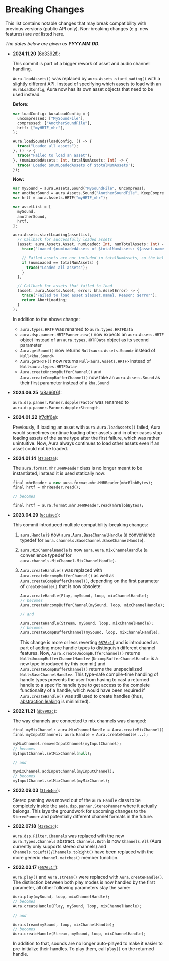 # Breaking Changes

This list contains notable changes that may break compatibility with previous versions (public API only).
Non-breaking changes (e.g. new features) are _not_ listed here.

_The dates below are given as **YYYY.MM.DD**._

- **2024.11.20** ([6e3392f](https://github.com/MoritzBrueckner/aura/commit/6e3392fcff8e7e34945752814cbe1dc33e4b0135)):

  This commit is part of a bigger rework of asset and audio channel handling.

  `Aura.loadAssets()` was replaced by `aura.Assets.startLoading()` with a slightly different API.
  Instead of specifying which assets to load with an `AuraLoadConfig`, Aura now has its own asset objects that need to be used instead.

  **Before:**
  ```haxe
  var loadConfig: AuraLoadConfig = {
    uncompressed: ["MySoundFile"],
    compressed: ["AnotherSoundFile"],
    hrtf: ["myHRTF_mhr"],
  };

  Aura.loadSounds(loadConfig, () -> {
    trace("Loaded all assets");
  }, () -> {
    trace("Failed to load an asset");
  }, (numLoadedAssets: Int, totalNumAssets: Int) -> {
    trace('Loaded $numLoadedAssets of $totalNumAssets');
  });
  ```

  **Now:**
  ```haxe
  var mySound = aura.Assets.Sound("MySoundFile", Uncompress);
  var anotherSound = aura.Assets.Sound("AnotherSoundFile", KeepCompressed);
  var hrtf = aura.Assets.HRTF("myHRTF_mhr");

  var assetList = [
    mySound,
    anotherSound,
    hrtf,
  ];

  aura.Assets.startLoading(assetList,
    // Callback for successfully loaded assets
    (asset: aura.Assets.Asset, numLoaded: Int, numTotalAssets: Int) -> {
      trace('Loaded $numLoadedAssets of $totalNumAssets: ${asset.name}');

      // Failed assets are not included in totalNumAssets, so the below is safe to use in all cases
      if (numLoaded == totalNumAssets) {
        trace("Loaded all assets");
      }
    },

    // Callback for assets that failed to load
    (asset: aura.Assets.Asset, error: kha.AssetError) -> {
      trace('Failed to load asset ${asset.name}. Reason: $error');
      return AbortLoading;
    }
  );
  ```

  In addition to the above change:
  - `aura.types.HRTF` was renamed to `aura.types.HRTFData`
  - `aura.dsp.panner.HRTFPanner.new()` now expects an `aura.Assets.HRTF` object instead of an `aura.types.HRTFData` object as its second parameter
  - `Aura.getSound()` now returns `Null<aura.Assets.Sound>` instead of `Null<kha.Sound>`
  - `Aura.getHRTF()` now returns `Null<aura.Assets.HRTF>` instead of `Null<aura.types.HRTFData>`
  - `Aura.createUncompBufferChannel()` and `Aura.createCompBufferChannel()` now take an `aura.Assets.Sound` as their first parameter instead of a `kha.Sound`

- **2024.06.25** ([a8a66f6](https://github.com/MoritzBrueckner/aura/commit/a8a66f6d86fc812512dca2e7d5ba07ef0d804cd4)):

  `aura.dsp.panner.Panner.dopplerFactor` was renamed to `aura.dsp.panner.Panner.dopplerStrength`.

- **2024.01.22** ([f7dff6e](https://github.com/MoritzBrueckner/aura/commit/f7dff6ea3840ed7c42c8994a735cc534525d0b63)):

  Previously, if loading an asset with `aura.Aura.loadAssets()` failed, Aura would sometimes continue loading other assets and in other cases stop loading assets of the same type after the first failure, which was rather unintuitive.
  Now, Aura always continues to load other assets even if an asset could not be loaded.

- **2024.01.14** ([`47d4426`](https://github.com/MoritzBrueckner/aura/commit/47d4426ffd93a5efb24eb5dc4c2d2a985e1010f5)):

  The `aura.format.mhr.MHRReader` class is no longer meant to be instantiated, instead it is used statically now:

  ```haxe
  final mhrReader = new aura.format.mhr.MHRReader(mhrBlobBytes);
  final hrtf = mhrReader.read();

  // becomes

  final hrtf = aura.format.mhr.MHRReader.read(mhrBlobBytes);
  ```

- **2023.04.29** ([`8c1da0b`](https://github.com/MoritzBrueckner/aura/commit/8c1da0b039c55f56400f6270ca109b58c4a48526)):

  This commit introduced multiple compatibility-breaking changes:

  1. `aura.Handle` is now `aura.Aura.BaseChannelHandle` (a convenience typedef for `aura.channels.BaseChannel.BaseChannelHandle`).

  2. `aura.MixChannelHandle` is now `aura.Aura.MixChannelHandle` (a convenience typedef for `aura.channels.MixChannel.MixChannelHandle`).

  3. `Aura.createHandle()` was replaced with `Aura.createUncompBufferChannel()` as well as `Aura.createCompBufferChannel()`, depending on the first parameter of `createHandle()` that is now obsolete:

     ```haxe
     Aura.createHandle(Play, mySound, loop, mixChannelHandle);
     // becomes
     Aura.createUncompBufferChannel(mySound, loop, mixChannelHandle);

     // and

     Aura.createHandle(Stream, mySound, loop, mixChannelHandle);
     // becomes
     Aura.createCompBufferChannel(mySound, loop, mixChannelHandle);
     ```

     This change is more or less reverting [`0576c1f`](https://github.com/MoritzBrueckner/aura/commit/0576c1f657c5ff11d72f1916ae1b3f81ee0e2be7) and is introduced as part of adding more handle types to distinguish different channel features.
     Now, `Aura.createUncompBufferChannel()` returns `Null<UncompBufferChannelHandle>` (`UncompBufferChannelHandle` is a new type introduced by this commit) and `Aura.createCompBufferChannel()` returns the unspecialized `Null<BaseChannelHandle>`.
     This type-safe compile-time handling of handle types prevents the user from having to cast a returned handle to a specific handle type to get access to the complete functionality of a handle, which would have been required if `Aura.createHandle()` was still used to create handles (thus, [abstraction leaking](https://en.wikipedia.org/wiki/Leaky_abstraction) is minimized).

- **2022.11.21** ([`db8902c`](https://github.com/MoritzBrueckner/aura/commit/db8902c2816cdb7acbe221c97e3f454175df79c5)):

  The way channels are connected to mix channels was changed:

  ```haxe
  final myMixChannel: aura.MixChannelHandle = Aura.createMixChannel();
  final myInputChannnel: aura.Handle = Aura.createHandle(...);

  myMixChannel.removeInputChannel(myInputChannel);
  // becomes
  myInputChannel.setMixChannel(null);

  // and

  myMixChannel.addInputChannel(myInputChannel);
  // becomes
  myInputChannel.setMixChannel(myMixChannel);
  ```

- **2022.09.03** ([`3feb4ee`](https://github.com/MoritzBrueckner/aura/commit/3feb4eec6f5c9e10a7bc305c91c47c2aa1d52e1e)):

  Stereo panning was moved out of the `aura.Handle` class to be completely inside
  the `auda.dsp.panner.StereoPanner` where it actually belongs. This lays the
  groundwork for upcoming changes to the `StereoPanner` and potentially different
  channel formats in the future.

- **2022.07.18** ([`4386c3d`](https://github.com/MoritzBrueckner/aura/commit/4386c3dd6bcfe894016dc0c631c07881cbe7eba6)):

  `Aura.dsp.Filter.Channels` was replaced with the new `aura.Types.Channels`
  abstract. `Channels.Both` is now `Channels.All` (Aura currently only supports
  stereo channels) and `Channels.toLeft()`/`Channels.toRight()` have been
  replaced with the more generic `channel.matches()` member function.

- **2022.03.17** ([`0576c1f`](https://github.com/MoritzBrueckner/aura/commit/0576c1f657c5ff11d72f1916ae1b3f81ee0e2be7)):

  `Aura.play()` and `Aura.stream()` were replaced with `Aura.createHandle()`.
  The distinction between both play modes is now handled by the first parameter,
  all other following parameters stay the same:

  ```haxe
  Aura.play(mySound, loop, mixChannelHandle);
  // becomes
  Aura.createHandle(Play, mySound, loop, mixChannelHandle);

  // and

  Aura.stream(mySound, loop, mixChannelHandle);
  // becomes
  Aura.createHandle(Stream, mySound, loop, mixChannelHandle);
  ```

  In addition to that, sounds are no longer auto-played to make it easier to
  pre-initialize their handles. To play them, call `play()` on the returned
  handle.
